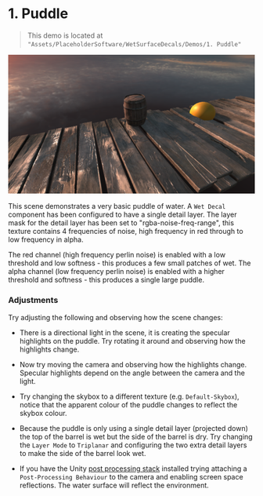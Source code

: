 # 1. Puddle

> This demo is located at `"Assets/PlaceholderSoftware/WetSurfaceDecals/Demos/1. Puddle"`

![Demo Scene 1](../images/DemoScene1Puddle.png)

This scene demonstrates a very basic puddle of water. A `Wet Decal` component has been configured to have a single detail layer. The layer mask for the detail layer has been set to "rgba-noise-freq-range", this texture contains 4 frequencies of noise, high frequency in red through to low frequency in alpha.

The red channel (high frequency perlin noise) is enabled with a low threshold and low softness - this produces a few small patches of wet. The alpha channel (low frequency perlin noise) is enabled with a higher threshold and softness - this produces a single large puddle.

### Adjustments

Try adjusting the following and observing how the scene changes:

 - There is a directional light in the scene, it is creating the specular highlights on the puddle. Try rotating it around and observing how the highlights change.

 - Now try moving the camera and observing how the highlights change. Specular highlights depend on the angle between the camera and the light.

 - Try changing the skybox to a different texture (e.g. `Default-Skybox`), notice that the apparent colour of the puddle changes to reflect the skybox colour.

 - Because the puddle is only using a single detail layer (projected down) the top of the barrel is wet but the side of the barrel is dry. Try changing the `Layer Mode` to `Triplanar` and configuring the two extra detail layers to make the side of the barrel look wet.

 - If you have the Unity [post processing stack](https://docs.unity3d.com/Manual/PostProcessing-Stack.html) installed trying attaching a `Post-Processing Behaviour` to the camera and enabling screen space reflections. The water surface will reflect the environment.